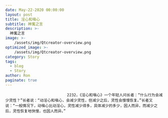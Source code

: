 ```yaml
---
date: May-22-2020 00:00:00
layout: post
title: 淫心和嗔心
subtitle: 神寓之言
description: >-
  神寓之言
image: >-
    /assets/img/Qtcreator-overview.png
optimized_image: >-
    /assets/img/Qtcreator-overview.png
category: Story
tags:
  - blog
  - Story
author: Ron
paginate: true
---
```


							　　2232，《淫心和嗔心》一个年轻人问长者：“什么行为会减少灵性？”长者说：“动淫心和嗔心，会减少灵性，但减少之后，灵性会慢慢恢复。”长者又说：“一般情况下，动嗔心比动淫心，灵性减少得多，具体减少的多少，因人而异，而减少之后，灵性恢复地快慢，也因人而异。”
							
							
						